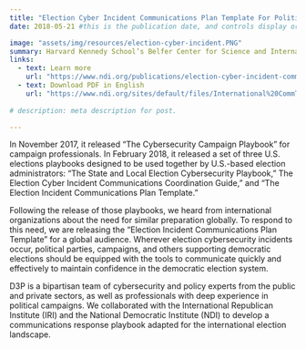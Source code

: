 ```yaml
---
title: "Election Cyber Incident Communications Plan Template For Political Parties and Campaigns"
date: 2018-05-21 #this is the publication date, and controls display order.

image: "assets/img/resources/election-cyber-incident.PNG"
summary: Harvard Kennedy School’s Belfer Center for Science and International Affairs set out to provide campaign, political party, and election professionals with practical guides to the most applicable cybersecurity best practices in advance of the 2018 midterm elections in the United States.
links:
  - text: Learn more
    url: "https://www.ndi.org/publications/election-cyber-incident-communications-plan-template-political-parties-and-campaigns"
  - text: Download PDF in English
    url: "https://www.ndi.org/sites/default/files/International%20CommTemplate%20-%20web%202.pdf"
    
# description: meta description for post.

---
```

 In November 2017, it released “The Cybersecurity Campaign Playbook” for campaign professionals. In February 2018, it released a set of three U.S. elections playbooks designed to be used together by U.S.-based election administrators: “The State and Local Election Cybersecurity Playbook,” The Election Cyber Incident Communications Coordination Guide,” and “The Election Incident Communications Plan Template.”

Following the release of those playbooks, we heard from international organizations about the need for similar preparation globally. To respond to this need, we are releasing the “Election Incident Communications Plan Template” for a global audience. Wherever election cybersecurity incidents occur, political parties, campaigns, and others supporting democratic elections should be equipped with the tools to communicate quickly and effectively to maintain confidence in the democratic election system.

D3P is a bipartisan team of cybersecurity and policy experts from the public and private sectors, as well as professionals with deep experience in political campaigns. We collaborated with the International Republican Institute (IRI) and the National Democratic Institute (NDI) to develop a communications response playbook adapted for the international election landscape.
